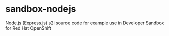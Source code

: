 # sandbox-nodejs
Node.js (Express.js) s2i source code for example use in Developer Sandbox for Red Hat OpenShift
